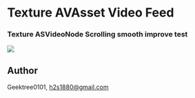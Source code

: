 # Texture AVAsset Video Feed
### Texture ASVideoNode Scrolling smooth improve test
<img src="https://github.com/GeekTree0101/UnlimitBar/blob/master/Resource/videoScreenShot.jpeg" />

## Author
Geektree0101, h2s1880@gmail.com
